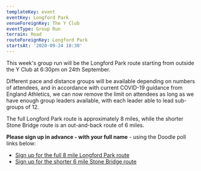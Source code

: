 ```yaml
---
templateKey: event
eventKey: Longford Park
venueForeignKey: The Y Club
eventType: Group Run
terrain: Road
routeForeignKey: Longford Park
startsAt: '2020-09-24 18:30'
---
```

This week's group run will be the Longford Park route starting from 
outside the Y Club at 6:30pm on 24th September.

Different pace and distance groups will be available depending on 
numbers of attendees, and in accordance with current COVID-19 
guidance from England Athletics, we can now remove the limit 
on attendees as long as we have enough group leaders available, 
with each leader able to lead sub-groups of 12.

The full Longford Park route is approximately 8 miles, while the
shorter Stone Bridge route is an out-and-back route of 6 miles.

**Please sign up in advance - with your full name** - using the 
Doodle poll links below:

* [Sign up for the full 8 mile Longford Park route](https://doodle.com/poll/94tazuth8k8xt7yz)
* [Sign up for the shorter 6 mile Stone Bridge route](https://doodle.com/poll/y6dynup735zqvwi7)
